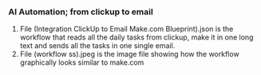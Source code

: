 ### AI Automation; from clickup to email
1. File (Integration ClickUp to Email Make.com Blueprint).json is the workflow that reads all the daily tasks from clickup, make it in one long text and sends all the tasks in one single email.
2. File (workflow ss).jpeg is the image file showing how the workflow graphically looks similar to make.com


